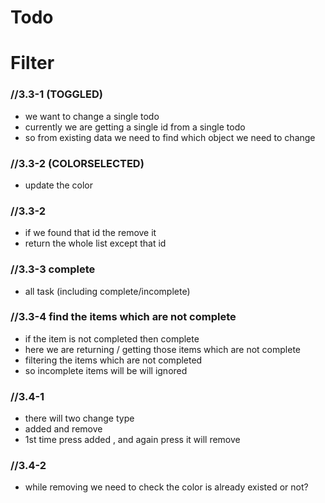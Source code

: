 # Todo 

# Filter

### //3.3-1 (TOGGLED)
- we want to change a single todo
- currently we are getting a single id from a single todo
- so from existing data we need to find which object we need to change


### //3.3-2 (COLORSELECTED)
- update the color


### //3.3-2 
- if we found that id the remove it
- return the whole list except that id

### //3.3-3 complete 
- all task (including complete/incomplete)

### //3.3-4 find the items which are not complete
- if the item is not completed then complete
- here we are returning / getting those items which are not complete
- filtering the items which are not completed
- so incomplete items will be will ignored


### //3.4-1
- there will two change type
- added and remove
- 1st time press added , and again press it will remove

### //3.4-2
- while removing we need to check the color is already existed or not?